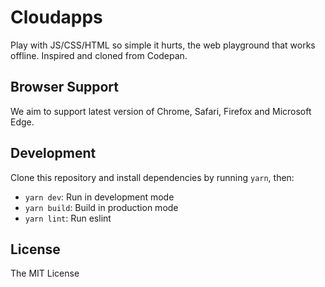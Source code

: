 # Cloudapps

Play with JS/CSS/HTML so simple it hurts, the web playground that works offline.
Inspired and cloned from Codepan.

## Browser Support

We aim to support latest version of Chrome, Safari, Firefox and Microsoft Edge.

## Development

Clone this repository and install dependencies by running `yarn`, then:

- `yarn dev`: Run in development mode
- `yarn build`: Build in production mode
- `yarn lint`: Run eslint

## License

The MIT License
